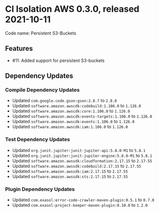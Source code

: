 # CI Isolation AWS 0.3.0, released 2021-10-11

Code name: Persistent S3-Buckets

## Features

* #11: Added support for persistent S3-buckets

## Dependency Updates

### Compile Dependency Updates

* Updated `com.google.code.gson:gson:2.8.7` to `2.8.8`
* Updated `software.amazon.awscdk:codebuild:1.106.0` to `1.126.0`
* Updated `software.amazon.awscdk:core:1.106.0` to `1.126.0`
* Updated `software.amazon.awscdk:events-targets:1.106.0` to `1.126.0`
* Updated `software.amazon.awscdk:events:1.106.0` to `1.126.0`
* Updated `software.amazon.awscdk:iam:1.106.0` to `1.126.0`

### Test Dependency Updates

* Updated `org.junit.jupiter:junit-jupiter-api:5.8.0-M1` to `5.8.1`
* Updated `org.junit.jupiter:junit-jupiter-engine:5.8.0-M1` to `5.8.1`
* Updated `software.amazon.awssdk:cloudformation:2.17.15` to `2.17.55`
* Updated `software.amazon.awssdk:codebuild:2.17.15` to `2.17.55`
* Updated `software.amazon.awssdk:iam:2.17.15` to `2.17.55`
* Updated `software.amazon.awssdk:sts:2.17.15` to `2.17.55`

### Plugin Dependency Updates

* Updated `com.exasol:error-code-crawler-maven-plugin:0.5.1` to `0.7.0`
* Updated `com.exasol:project-keeper-maven-plugin:0.10.0` to `1.2.0`
